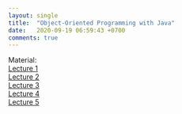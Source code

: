 ```yaml
---
layout: single
title:  "Object-Oriented Programming with Java"
date:   2020-09-19 06:59:43 +0700
comments: true
---
```


Material:  
[Lecture 1][lecture1]  
[Lecture 2][lecture2]  
[Lecture 3][lecture3]  
[Lecture 4][lecture4]  
[Lecture 5][lecture5]  

[lecture1]: /courses/oopjava/lecture1.pptx
[lecture2]: /courses/oopjava/lecture2.pptx
[lecture3]: /courses/oopjava/lecture3.pptx
[lecture4]: /courses/oopjava/lecture4.pptx
[lecture5]: /courses/oopjava/lecture5.pptx
